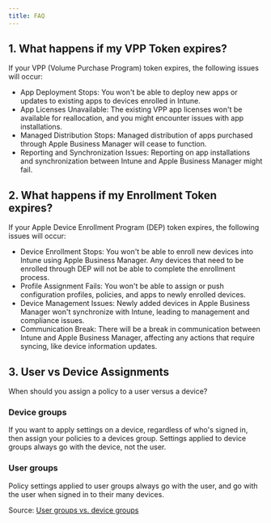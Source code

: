 ```yaml
---
title: FAQ
---
```


## 1. What happens if my VPP Token expires?

If your VPP (Volume Purchase Program) token expires, the following issues will occur:

- App Deployment Stops: You won't be able to deploy new apps or updates to existing apps to devices enrolled in Intune.
- App Licenses Unavailable: The existing VPP app licenses won't be available for reallocation, and you might encounter issues with app installations.
- Managed Distribution Stops: Managed distribution of apps purchased through Apple Business Manager will cease to function.
- Reporting and Synchronization Issues: Reporting on app installations and synchronization between Intune and Apple Business Manager might fail.

## 2. What happens if my Enrollment Token expires?

If your Apple Device Enrollment Program (DEP) token expires, the following issues will occur:

- Device Enrollment Stops: You won't be able to enroll new devices into Intune using Apple Business Manager. Any devices that need to be enrolled through DEP will not be able to complete the enrollment process.
- Profile Assignment Fails: You won't be able to assign or push configuration profiles, policies, and apps to newly enrolled devices.
- Device Management Issues: Newly added devices in Apple Business Manager won't synchronize with Intune, leading to management and compliance issues.
- Communication Break: There will be a break in communication between Intune and Apple Business Manager, affecting any actions that require syncing, like device information updates.

## 3. User vs Device Assignments

When should you assign a policy to a user versus a device?

### Device groups

If you want to apply settings on a device, regardless of who's signed in, then assign your policies to a devices group. Settings applied to device groups always go with the device, not the user.

### User groups

Policy settings applied to user groups always go with the user, and go with the user when signed in to their many devices.

Source: [User groups vs. device groups](https://learn.microsoft.com/en-us/mem/intune/configuration/device-profile-assign#user-groups-vs-device-groups)
